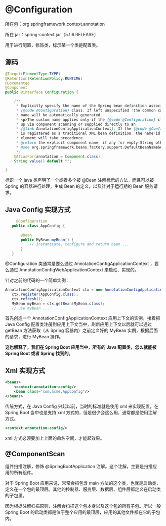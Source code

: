 # @Configuration

所在包：org.springframework.context.annotation

所在 jar：spring-context.jar（5.1.6.RELEASE）

用于进行配置，修饰类，标示某一个类是配置类。

## 源码

```java
@Target(ElementType.TYPE)
@Retention(RetentionPolicy.RUNTIME)
@Documented
@Component
public @interface Configuration {

	/**
	 * Explicitly specify the name of the Spring bean definition associated with the
	 * {@code @Configuration} class. If left unspecified (the common case), a bean
	 * name will be automatically generated.
	 * <p>The custom name applies only if the {@code @Configuration} class is picked
	 * up via component scanning or supplied directly to an
	 * {@link AnnotationConfigApplicationContext}. If the {@code @Configuration} class
	 * is registered as a traditional XML bean definition, the name/id of the bean
	 * element will take precedence.
	 * @return the explicit component name, if any (or empty String otherwise)
	 * @see org.springframework.beans.factory.support.DefaultBeanNameGenerator
	 */
	@AliasFor(annotation = Component.class)
	String value() default "";

}
```

标识一个 java 类声明了一个或者多个被 @Bean 注解标示的方法，而且可以被 Spring 的容器进行处理，生成 Bean 的定义，以及针对于运行期的 Bean 服务请求。

## Java Config 实现方式

```java
	 @Configuration
   public class AppConfig {
  
       @Bean
       public MyBean myBean() {
           // instantiate, configure and return bean ...
       }
   }
```

@Configuration 类通常是要么通过 AnnotationConfigApplicationContext ，要么通过 AnnotationConfigWebApplicationContext 来启动、实现的。

针对之前的代码的一个简单实例：

```java
AnnotationConfigApplicationContext ctx = new AnnotationConfigApplicationContext();
   ctx.register(AppConfig.class);
   ctx.refresh();
   MyBean myBean = ctx.getBean(MyBean.class);
   // use myBean ...
```

首先创造一个 AnnotationConfigApplicationContext 应用上下文的实例，接着把 Java Config 配置类注册到应用上下文当中，刷新应用上下文以后就可以通过 getBean 方法获取（从 Spring 容器内）之前定义好的 MyBean 实例，根据后面的请求，进行 MyBean 操作。

**这也解释了，我们在 Spring Boot 应用当中，所有的 Java 配置类，怎么就能被 Spring Boot 或者 Spring 找到的。**

## Xml 实现方式

```xml
<beans>
    <context:annotation-config/>
    <bean class="com.acme.AppConfig"/>
</beans>
```

传统方式，在 Java Config 兴起以前，当时的标准就是使用 xml 来实现配置。在 Spring Boot 当中也是支持 xml 方式的，但是很少会这么用，通常都是使用注解方式。

```xml
<context:annotation-config/>
```

xml 方式必须要加上上面的命名空间，才能起效果。

## @ComponentScan 

组件扫描注解，修饰 @SpringBootApplication 注解。这个注解，主要是扫描应用的所有组件。

对于 Spring Boot 应用来说，常常会把包含 main 方法的这个类，也就是启动类，定义在一个包的最顶层。其他的控制器、服务层、数据层、组件层都定义在启动类的子包里。

因为根据注解扫描原则，注解会扫描这个包本身以及这个包的所有子包。所以一般 Spring Boot 的启动类都是位于整个应用的最顶层，应用的其他文件都在它的子包内。

